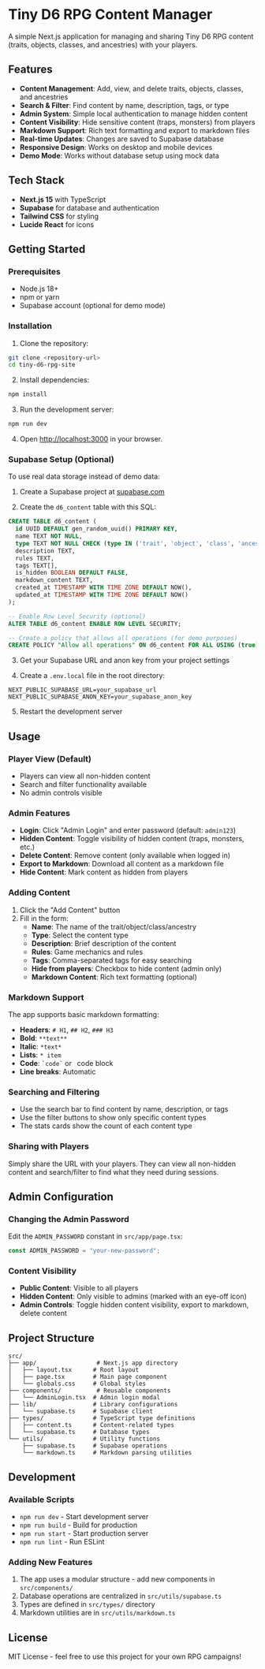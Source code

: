 # Tiny D6 RPG Content Manager

A simple Next.js application for managing and sharing Tiny D6 RPG content (traits, objects, classes, and ancestries) with your players.

## Features

- **Content Management**: Add, view, and delete traits, objects, classes, and ancestries
- **Search & Filter**: Find content by name, description, tags, or type
- **Admin System**: Simple local authentication to manage hidden content
- **Content Visibility**: Hide sensitive content (traps, monsters) from players
- **Markdown Support**: Rich text formatting and export to markdown files
- **Real-time Updates**: Changes are saved to Supabase database
- **Responsive Design**: Works on desktop and mobile devices
- **Demo Mode**: Works without database setup using mock data

## Tech Stack

- **Next.js 15** with TypeScript
- **Supabase** for database and authentication
- **Tailwind CSS** for styling
- **Lucide React** for icons

## Getting Started

### Prerequisites

- Node.js 18+ 
- npm or yarn
- Supabase account (optional for demo mode)

### Installation

1. Clone the repository:
```bash
git clone <repository-url>
cd tiny-d6-rpg-site
```

2. Install dependencies:
```bash
npm install
```

3. Run the development server:
```bash
npm run dev
```

4. Open [http://localhost:3000](http://localhost:3000) in your browser.

### Supabase Setup (Optional)

To use real data storage instead of demo data:

1. Create a Supabase project at [supabase.com](https://supabase.com)

2. Create the `d6_content` table with this SQL:
```sql
CREATE TABLE d6_content (
  id UUID DEFAULT gen_random_uuid() PRIMARY KEY,
  name TEXT NOT NULL,
  type TEXT NOT NULL CHECK (type IN ('trait', 'object', 'class', 'ancestry')),
  description TEXT,
  rules TEXT,
  tags TEXT[],
  is_hidden BOOLEAN DEFAULT FALSE,
  markdown_content TEXT,
  created_at TIMESTAMP WITH TIME ZONE DEFAULT NOW(),
  updated_at TIMESTAMP WITH TIME ZONE DEFAULT NOW()
);

-- Enable Row Level Security (optional)
ALTER TABLE d6_content ENABLE ROW LEVEL SECURITY;

-- Create a policy that allows all operations (for demo purposes)
CREATE POLICY "Allow all operations" ON d6_content FOR ALL USING (true);
```

3. Get your Supabase URL and anon key from your project settings

4. Create a `.env.local` file in the root directory:
```env
NEXT_PUBLIC_SUPABASE_URL=your_supabase_url
NEXT_PUBLIC_SUPABASE_ANON_KEY=your_supabase_anon_key
```

5. Restart the development server

## Usage

### Player View (Default)
- Players can view all non-hidden content
- Search and filter functionality available
- No admin controls visible

### Admin Features
- **Login**: Click "Admin Login" and enter password (default: `admin123`)
- **Hidden Content**: Toggle visibility of hidden content (traps, monsters, etc.)
- **Delete Content**: Remove content (only available when logged in)
- **Export to Markdown**: Download all content as a markdown file
- **Hide Content**: Mark content as hidden from players

### Adding Content

1. Click the "Add Content" button
2. Fill in the form:
   - **Name**: The name of the trait/object/class/ancestry
   - **Type**: Select the content type
   - **Description**: Brief description of the content
   - **Rules**: Game mechanics and rules
   - **Tags**: Comma-separated tags for easy searching
   - **Hide from players**: Checkbox to hide content (admin only)
   - **Markdown Content**: Rich text formatting (optional)

### Markdown Support

The app supports basic markdown formatting:
- **Headers**: `# H1`, `## H2`, `### H3`
- **Bold**: `**text**`
- **Italic**: `*text*`
- **Lists**: `* item`
- **Code**: `` `code` `` or ``` ```code block``` ```
- **Line breaks**: Automatic

### Searching and Filtering

- Use the search bar to find content by name, description, or tags
- Use the filter buttons to show only specific content types
- The stats cards show the count of each content type

### Sharing with Players

Simply share the URL with your players. They can view all non-hidden content and search/filter to find what they need during sessions.

## Admin Configuration

### Changing the Admin Password

Edit the `ADMIN_PASSWORD` constant in `src/app/page.tsx`:

```typescript
const ADMIN_PASSWORD = "your-new-password";
```

### Content Visibility

- **Public Content**: Visible to all players
- **Hidden Content**: Only visible to admins (marked with an eye-off icon)
- **Admin Controls**: Toggle hidden content visibility, export to markdown, delete content

## Project Structure

```
src/
├── app/                 # Next.js app directory
│   ├── layout.tsx      # Root layout
│   ├── page.tsx        # Main page component
│   └── globals.css     # Global styles
├── components/          # Reusable components
│   └── AdminLogin.tsx  # Admin login modal
├── lib/                # Library configurations
│   └── supabase.ts     # Supabase client
├── types/              # TypeScript type definitions
│   ├── content.ts      # Content-related types
│   └── supabase.ts     # Database types
└── utils/              # Utility functions
    ├── supabase.ts     # Supabase operations
    └── markdown.ts     # Markdown parsing utilities
```

## Development

### Available Scripts

- `npm run dev` - Start development server
- `npm run build` - Build for production
- `npm run start` - Start production server
- `npm run lint` - Run ESLint

### Adding New Features

1. The app uses a modular structure - add new components in `src/components/`
2. Database operations are centralized in `src/utils/supabase.ts`
3. Types are defined in `src/types/` directory
4. Markdown utilities are in `src/utils/markdown.ts`

## License

MIT License - feel free to use this project for your own RPG campaigns!
